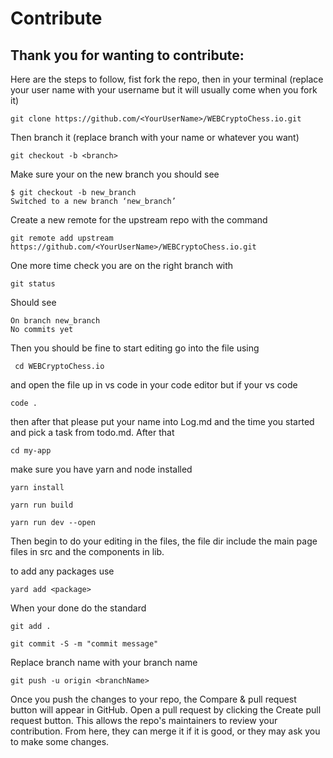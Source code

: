# Contribute

## Thank you for wanting to contribute:

Here are the steps to follow, fist fork the repo, then in your terminal (replace your user name with your username but it will usually come when you fork it)

```
git clone https://github.com/<YourUserName>/WEBCryptoChess.io.git
```

Then branch it (replace branch with your name or whatever you want)

```
git checkout -b <branch>
```

Make sure your on the new branch you should see

```
$ git checkout -b new_branch
Switched to a new branch ‘new_branch’
```

Create a new remote for the upstream repo with the command

```
git remote add upstream https://github.com/<YourUserName>/WEBCryptoChess.io.git
```

One more time check you are on the right branch with

```
git status
```

Should see

```
On branch new_branch
No commits yet
```

Then you should be fine to start editing go into the file using

```
 cd WEBCryptoChess.io
```

and open the file up in vs code in your code editor but if your vs code

```
code .
```

then after that please put your name into Log.md and the time you started and pick a task from todo.md. After that

```
cd my-app
```

make sure you have yarn and node installed

```
yarn install
```

```
yarn run build
```

```
yarn run dev --open
```

Then begin to do your editing in the files, the file dir include the main page files in src and the components in lib.

to add any packages use

```
yard add <package>
```

When your done do the standard

```
git add .
```

```
git commit -S -m "commit message"
```

Replace branch name with your branch name

```
git push -u origin <branchName>
```

Once you push the changes to your repo, the Compare & pull request button will appear in GitHub. Open a pull request by clicking the Create pull request button. This allows the repo's maintainers to review your contribution. From here, they can merge it if it is good, or they may ask you to make some changes.
